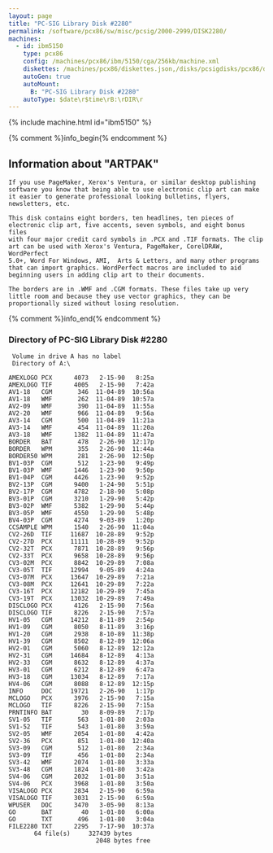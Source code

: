 ```yaml
---
layout: page
title: "PC-SIG Library Disk #2280"
permalink: /software/pcx86/sw/misc/pcsig/2000-2999/DISK2280/
machines:
  - id: ibm5150
    type: pcx86
    config: /machines/pcx86/ibm/5150/cga/256kb/machine.xml
    diskettes: /machines/pcx86/diskettes.json,/disks/pcsigdisks/pcx86/diskettes.json
    autoGen: true
    autoMount:
      B: "PC-SIG Library Disk #2280"
    autoType: $date\r$time\rB:\rDIR\r
---
```


{% include machine.html id="ibm5150" %}

{% comment %}info_begin{% endcomment %}

## Information about "ARTPAK"

    If you use PageMaker, Xerox's Ventura, or similar desktop publishing
    software you know that being able to use electronic clip art can make
    it easier to generate professional looking bulletins, flyers,
    newsletters, etc.
    
    This disk contains eight borders, ten headlines, ten pieces of
    electronic clip art, five accents, seven symbols, and eight bonus files
    with four major credit card symbols in .PCX and .TIF formats. The clip
    art can be used with Xerox's Ventura, PageMaker, CorelDRAW, WordPerfect
    5.0+, Word For Windows, AMI,  Arts & Letters, and many other programs
    that can import graphics. WordPerfect macros are included to aid
    beginning users in adding clip art to their documents.
    
    The borders are in .WMF and .CGM formats. These files take up very
    little room and because they use vector graphics, they can be
    proportionally sized without losing resolution.
{% comment %}info_end{% endcomment %}


### Directory of PC-SIG Library Disk #2280

     Volume in drive A has no label
     Directory of A:\

    AMEXLOGO PCX      4073   2-15-90   8:25a
    AMEXLOGO TIF      4005   2-15-90   7:42a
    AV1-18   CGM       346  11-04-89  10:56a
    AV1-18   WMF       262  11-04-89  10:57a
    AV2-09   WMF       390  11-04-89  11:55a
    AV2-20   WMF       966  11-04-89   9:56a
    AV3-14   CGM       500  11-04-89  11:21a
    AV3-14   WMF       454  11-04-89  11:20a
    AV3-18   WMF      1382  11-04-89  11:47a
    BORDER   BAT       478   2-26-90  12:17p
    BORDER   WPM       355   2-26-90  11:44a
    BORDER50 WPM       281   2-26-90  12:50p
    BV1-03P  CGM       512   1-23-90   9:49p
    BV1-03P  WMF      1446   1-23-90   9:50p
    BV1-04P  CGM      4426   1-23-90   9:52p
    BV2-13P  CGM      9400   1-24-90   5:51p
    BV2-17P  CGM      4782   2-18-90   5:08p
    BV3-01P  CGM      3210   1-29-90   5:42p
    BV3-02P  WMF      5382   1-29-90   5:44p
    BV3-05P  WMF      4550   1-29-90   5:48p
    BV4-03P  CGM      4274   9-03-89   1:20p
    CCSAMPLE WPM      1540   2-26-90  11:04a
    CV2-26D  TIF     11687  10-28-89   9:52p
    CV2-27D  PCX     11111  10-28-89   9:52p
    CV2-32T  PCX      7871  10-28-89   9:56p
    CV2-33T  PCX      9658  10-28-89   9:56p
    CV3-02M  PCX      8842  10-29-89   7:08a
    CV3-05T  TIF     12994   9-05-89   4:24a
    CV3-07M  PCX     13647  10-29-89   7:21a
    CV3-08M  PCX     12641  10-29-89   7:22a
    CV3-16T  PCX     12182  10-29-89   7:45a
    CV3-19T  PCX     13032  10-29-89   7:49a
    DISCLOGO PCX      4126   2-15-90   7:56a
    DISCLOGO TIF      8226   2-15-90   7:57a
    HV1-05   CGM     14212   8-11-89   2:54p
    HV1-09   CGM      8050   8-11-89   3:16p
    HV1-20   CGM      2938   8-10-89  11:38p
    HV1-39   CGM      8502   8-12-89  12:06a
    HV2-01   CGM      5060   8-12-89  12:12a
    HV2-31   CGM     14684   8-12-89   4:13a
    HV2-33   CGM      8632   8-12-89   4:37a
    HV3-01   CGM      6212   8-12-89   6:47a
    HV3-18   CGM     13034   8-12-89   7:17a
    HV4-06   CGM      8088   8-12-89  12:15p
    INFO     DOC     19721   2-26-90   1:17p
    MCLOGO   PCX      3976   2-15-90   7:15a
    MCLOGO   TIF      8226   2-15-90   7:15a
    PRNTINFO BAT        30   8-09-89   7:17p
    SV1-05   TIF       563   1-01-80   2:03a
    SV1-52   TIF       543   1-01-80   3:59a
    SV2-05   WMF      2054   1-01-80   4:42a
    SV2-36   PCX       851   1-01-80  12:40a
    SV3-09   CGM       512   1-01-80   2:34a
    SV3-09   TIF       456   1-01-80   2:34a
    SV3-42   WMF      2074   1-01-80   3:33a
    SV3-48   CGM      1824   1-01-80   3:42a
    SV4-06   CGM      2032   1-01-80   3:51a
    SV4-06   PCX      3968   1-01-80   3:50a
    VISALOGO PCX      2834   2-15-90   6:59a
    VISALOGO TIF      3031   2-15-90   6:59a
    WPUSER   DOC      3470   3-05-90   8:13a
    GO       BAT        40   1-01-80   6:00a
    GO       TXT       496   1-01-80   3:04a
    FILE2280 TXT      2295   7-17-90  10:37a
           64 file(s)     327439 bytes
                            2048 bytes free
